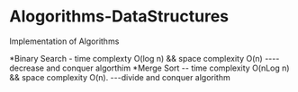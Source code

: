 # Alogorithms-DataStructures
Implementation of Algorithms

*Binary Search  - time complexty O(log n) && space complexity O(n) ---- decrease and conquer algorthim
*Merge Sort  -- time complexity O(nLog n) && space complexity O(n).  ---divide and conquer algorithm

